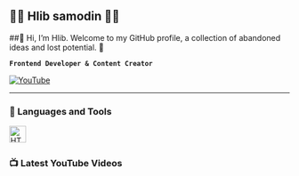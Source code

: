 ## 👨‍💻 Hlib samodin 👨‍💻
##👋 Hi, I’m Hlib. Welcome to my GitHub profile, a collection of abandoned ideas and lost potential. 👋

**`Frontend Developer & Content Creator`**

<p align="left">
  <a href="RIGHT NOW NONE">
    <img alt="YouTube" title="Right no none!" src=""/>
  </a>
</p>

---

### 🧰 Languages and Tools

<img align="left" alt="HTML" width="30px" style="padding-right:10px;" src="https://cdn.jsdelivr.net/gh/devicons/devicon/icons/html5/html5-plain.svg" />
<br />

#

### 📺 Latest YouTube Videos

<!-- BEGIN YOUTUBE-CARDS -->




<!--
**robertsergeev/RobertSergeev** is a ✨ _special_ ✨ repository because its `README.md` (this file) appears on your GitHub profile.

Here are some ideas to get you started:

- 🔭 I’m currently working on ...
- 🌱 I’m currently learning ...
- 👯 I’m looking to collaborate on ...
- 🤔 I’m looking for help with ...
- 💬 Ask me about ...
- 📫 How to reach me: ...
- 😄 Pronouns: ...
- ⚡ Fun fact: ...
-->
